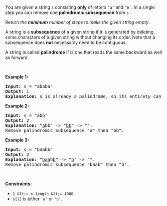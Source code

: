 You are given a string `` s `` consisting __only__ of letters `` 'a' `` and `` 'b' ``. In a single step you can remove one __palindromic subsequence__ from `` s ``.

Return _the __minimum__ number of steps to make the given string empty_.

A string is a __subsequence__ of a given string if it is generated by deleting some characters of a given string without changing its order. Note that a subsequence does __not__ necessarily need to be contiguous.

A string is called __palindrome__ if is one that reads the same backward as well as forward.

&nbsp;

__Example 1:__

<pre>
<strong>Input:</strong> s = "ababa"
<strong>Output:</strong> 1
<strong>Explanation:</strong> s is already a palindrome, so its entirety can be removed in a single step.
</pre>

__Example 2:__

<pre>
<strong>Input:</strong> s = "abb"
<strong>Output:</strong> 2
<strong>Explanation:</strong> "<u>a</u>bb" -&gt; "<u>bb</u>" -&gt; "". 
Remove palindromic subsequence "a" then "bb".
</pre>

__Example 3:__

<pre>
<strong>Input:</strong> s = "baabb"
<strong>Output:</strong> 2
<strong>Explanation:</strong> "<u>baa</u>b<u>b</u>" -&gt; "<u>b</u>" -&gt; "". 
Remove palindromic subsequence "baab" then "b".
</pre>

&nbsp;

__Constraints:__

*   `` 1 &lt;= s.length &lt;= 1000 ``
*   `` s[i] `` is either `` 'a' `` or `` 'b' ``.